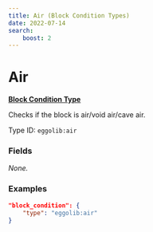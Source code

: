 ```yaml
---
title: Air (Block Condition Types)
date: 2022-07-14
search:
    boost: 2
---
```


#   Air

[**Block Condition Type**](../block_condition_types.md)

Checks if the block is air/void air/cave air.

Type ID: `eggolib:air`


### Fields

*None.*


### Examples

``` json
"block_condition": {
    "type": "eggolib:air"
}
```
